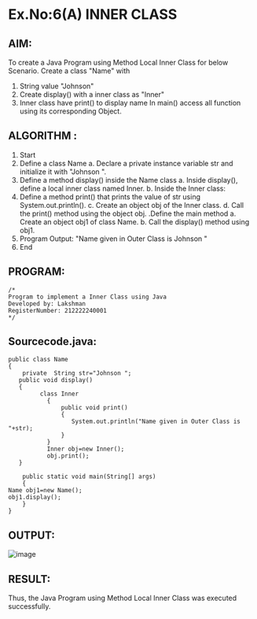 # Ex.No:6(A)  INNER CLASS
## AIM:
To create a Java Program using Method Local Inner Class for below Scenario.
Create a class "Name" with
1. String value "Johnson"
2. Create display() with  a inner class as "Inner"
3. Inner class have print() to display name
In main() access all function using its corresponding Object.

## ALGORITHM :
1. Start
2. Define a class Name
   a. Declare a private instance variable str and initialize it with "Johnson ".
3. Define a method display() inside the Name class
   a. Inside display(), define a local inner class named Inner.
   b. Inside the Inner class:
4. Define a method print() that prints the value of str using System.out.println().
   c. Create an object obj of the Inner class.
   d. Call the print() method using the object obj.
     .Define the main method
   a. Create an object obj1 of class Name.
   b. Call the display() method using obj1.
5. Program Output:
  "Name given in Outer Class is Johnson "
6. End

## PROGRAM:
 ```
/*
Program to implement a Inner Class using Java
Developed by: Lakshman
RegisterNumber: 212222240001
*/
```

## Sourcecode.java:
```
public class Name
{
    private  String str="Johnson ";
   public void display()
   {
         class Inner
           {
               public void print()
               {
                  System.out.println("Name given in Outer Class is "+str);
               }
           }
           Inner obj=new Inner();
           obj.print();
   }
  
    public static void main(String[] args)
    {
Name obj1=new Name();
obj1.display();
    }
}
```

## OUTPUT:

![image](https://github.com/user-attachments/assets/34abb9d1-c28e-4efd-8f65-a1e456016d83)


## RESULT:
Thus, the Java Program using Method Local Inner Class was executed successfully.

